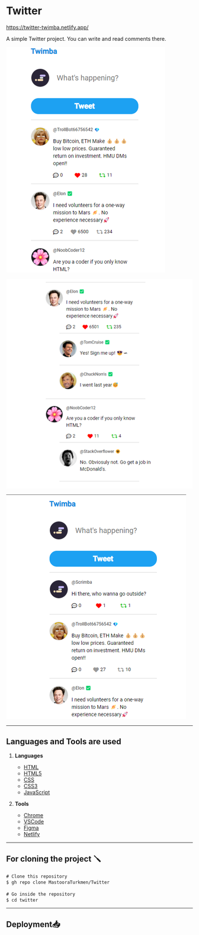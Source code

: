 # Twitter

https://twitter-twimba.netlify.app/

A simple Twitter project. You can write and read comments there. 

![Alt text](./screenshots/twimba-one.png)

![Alt text](./screenshots/twimba-three.png)

![Alt text](./screenshots/twimba-two.png)

-----


## Languages and Tools are used

1. **Languages**
    + [HTML](https://github.com/topics/html)
    + [HTML5](https://github.com/topics/html5)
    + [CSS](https://github.com/topics/css)
    + [CSS3](https://github.com/topics/css3)
    + [JavaScript](https://github.com/topics/javascript)

2. **Tools** 
    + [Chrome](https://github.com/topics/chrome)
    + [VSCode](https://github.com/topics/vscode)
    + [Figma](https://github.com/topics/figma)
    + [Netlify](https://github.com/topics/netlify)


-----


## For cloning the project 🪛

```
# Clone this repository
$ gh repo clone MastooraTurkmen/Twitter

# Go inside the repository
$ cd twitter

```


------

## Deployment📥